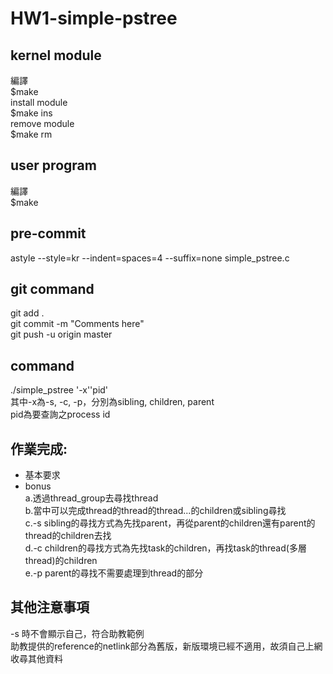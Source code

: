 # HW1-simple-pstree

## kernel module  
  編譯  
    $make  
  install module  
    $make ins  
  remove module  
    $make rm  
## user program  
  編譯  
    $make  

## pre-commit  
  astyle --style=kr --indent=spaces=4 --suffix=none simple_pstree.c  

## git command  
  git add .  
  git commit -m "Comments here"  
  git push -u origin master  
  
## command
  ./simple_pstree '-x''pid'  
  其中-x為-s, -c, -p，分別為sibling, children, parent  
  pid為要查詢之process id
## 作業完成:  
* 基本要求  
* bonus  
    a.透過thread_group去尋找thread  
    b.當中可以完成thread的thread的thread...的children或sibling尋找  
    c.-s sibling的尋找方式為先找parent，再從parent的children還有parent的thread的children去找  
    d.-c children的尋找方式為先找task的children，再找task的thread(多層thread)的children  
    e.-p parent的尋找不需要處理到thread的部分  
    
## 其他注意事項
-s 時不會顯示自己，符合助教範例  
助教提供的reference的netlink部分為舊版，新版環境已經不適用，故須自己上網收尋其他資料
